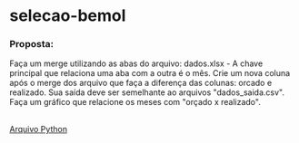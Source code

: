 # selecao-bemol
<h3>Proposta:</h3>
Faça um merge utilizando as abas do arquivo:   dados.xlsx
- A chave principal que relaciona uma aba com a outra é o  mês.
Crie um nova coluna após o merge dos arquivo que faça a diferença das colunas: orcado e realizado.
Sua saída deve ser semelhante ao arquivos "dados_saida.csv".
Faça um gráfico que relacione os meses com "orçado x realizado".

<br><a href="https://github.com/Shadowlast14/selecao-bemol/edit/master/bemol.py">Arquivo Python</a>
